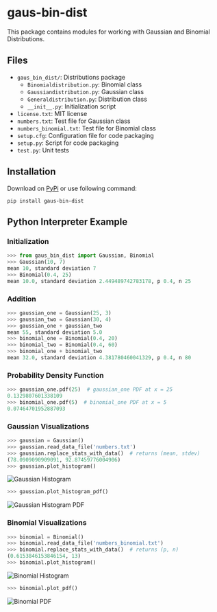 # gaus-bin-dist

This package contains modules for working with Gaussian and Binomial Distributions.

## Files

* `gaus_bin_dist/`: Distributions package
  * `Binomialdistribution.py`: Binomial class
  * `Gaussiandistribution.py`: Gaussian class
  * `Generaldistribution.py`: Distribution class
  * `__init__.py`: Initialization script
* `license.txt`: MIT license
* `numbers.txt`: Test file for Gaussian class
* `numbers_binomial.txt`: Test file for Binomial class
* `setup.cfg`: Configuration file for code packaging
* `setup.py`: Script for code packaging
* `test.py`: Unit tests

## Installation

Download on [PyPi](https://pypi.org/project/gaus-bin-dist/) or use following command:

`pip install gaus-bin-dist`

## Python Interpreter Example

### Initialization
```python
>>> from gaus_bin_dist import Gaussian, Binomial
>>> Gaussian(10, 7)
mean 10, standard deviation 7
>>> Binomial(0.4, 25)
mean 10.0, standard deviation 2.449489742783178, p 0.4, n 25
```

### Addition
```python
>>> gaussian_one = Gaussian(25, 3)
>>> gaussian_two = Gaussian(30, 4)
>>> gaussian_one + gaussian_two
mean 55, standard deviation 5.0
>>> binomial_one = Binomial(0.4, 20)
>>> binomial_two = Binomial(0.4, 60)
>>> binomial_one + binomial_two
mean 32.0, standard deviation 4.381780460041329, p 0.4, n 80
```

### Probability Density Function
```python
>>> gaussian_one.pdf(25)  # gaussian_one PDF at x = 25
0.1329807601338109
>>> binomial_one.pdf(5)  # binomial_one PDF at x = 5
0.07464701952887093
```

### Gaussian Visualizations
```python
>>> gaussian = Gaussian()
>>> gaussian.read_data_file('numbers.txt')
>>> gaussian.replace_stats_with_data()  # returns (mean, stdev)
(78.0909090909091, 92.87459776004906)
>>> gaussian.plot_histogram()
```

![Gaussian Histogram](https://github.com/ekwok/gaus-bin-dist/tree/main/figures/gaussian/histogram.png?raw=true)

```python
>>> gaussian.plot_histogram_pdf()
```

![Gaussian Histogram PDF](https://github.com/ekwok/gaus-bin-dist/tree/main/figures/gaussian/histogram_pdf.png?raw=true)

### Binomial Visualizations
```python
>>> binomial = Binomial()
>>> binomial.read_data_file('numbers_binomial.txt')
>>> binomial.replace_stats_with_data()  # returns (p, n)
(0.6153846153846154, 13)
>>> binomial.plot_histogram()
```

![Binomial Histogram](https://github.com/ekwok/gaus-bin-dist/tree/main/figures/binomial/histogram.png?raw=true)

```python
>>> binomial.plot_pdf()
```

![Binomial PDF](https://github.com/ekwok/gaus-bin-dist/tree/main/figures/binomial/pdf.png?raw=true)
